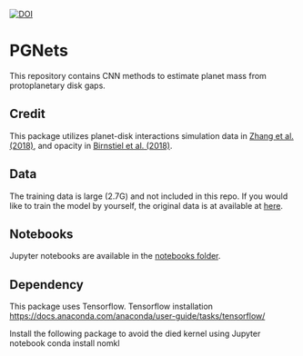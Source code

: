 [![DOI](https://zenodo.org/badge/346921325.svg)](https://zenodo.org/badge/latestdoi/346921325)

# PGNets
This repository contains CNN methods to estimate planet mass from protoplanetary disk gaps.

## Credit
This package utilizes planet-disk interactions simulation data in
[Zhang et al. (2018)](https://doi.org/10.3847/2041-8213/aaf744), 
and opacity in 
[Birnstiel et al. (2018)](https://doi.org/10.3847/2041-8213/aaf743).

## Data
The training data is large (2.7G) and not included in this repo.
If you would like to train the model by yourself,
the original data is at available at [here](http://www.physics.unlv.edu/~shjzhang/simimgs.npy).

## Notebooks
Jupyter notebooks are available in the [notebooks folder](notebooks/).

## Dependency

This package uses Tensorflow.
Tensorflow installation
https://docs.anaconda.com/anaconda/user-guide/tasks/tensorflow/

Install the following package to avoid the died kernel using Jupyter notebook
conda install nomkl
